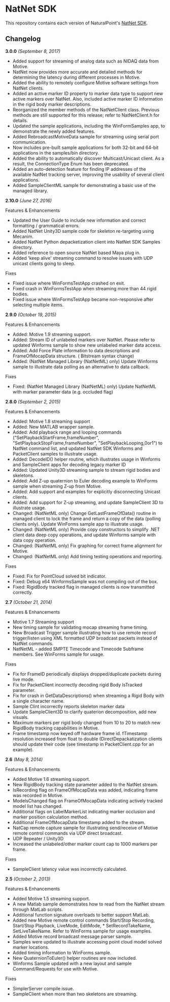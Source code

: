 # NatNet SDK

This repository contains each version of NaturalPoint's [NatNet SDK](http://optitrack.com/downloads/developer-tools.html).


## Changelog

__3.0.0__ _(September 8, 2017)_

* Added support for streaming of analog data such as NIDAQ data from Motive.
* NatNet now provides more accurate and detailed methods for determining the latency during different processes in Motive. 
* Added the ability to remotely configure Motive software settings from NatNet clients.
* Added an active marker ID property to marker data type to support new active markers over NatNet. Also, included active marker ID information in the rigid body marker descriptions.
* Reorganized the member methods of the NatNetClient class. Previous methods are still supported for this release; refer to NatNetClient.h for details. 
* Updated the sample applications, including the WinFormSamples app, to demonstrate the newly added features.
* Added RebroadcastMotiveData sample for streaming using serial port communication.
* Now includes pre-built sample applications for both 32-bit and 64-bit applications in the samples/bin directory.
* Added the ability to automatically discover Multicast/Unicast client. As a result, the ConnectionType Enum has been deprecated.
* Added an auto-detection feature for finding IP addresses of the available NatNet tracking server, improving the usability of several client applications.
* Added SampleClientML sample for demonstrating a basic use of the managed library.


__2.10.0__ _(June 27, 2016)_

Features & Enhancements

* Updated the User Guide to include new information and correct formatting / grammatical errors.
* Added NatNet Unity3D sample code for skeleton re-targeting using Mecanim.
* Added NatNet Python depacketization client into NatNet SDK Samples directory.
* Added reference to open source NatNet based Maya plug in.
* Added 'keep alive' streaming command to resolve issues with UDP unicast clients going to sleep.

Fixes

* Fixed issue where WinFormsTestApp crashed on exit.
* Fixed crash in WinFormsTestApp when streaming more than 44 rigid bodies.
* Fixed issue where WinFormsTestApp became non-responsive after selecting multiple items.


__2.9.0__ _(October 19, 2015)_

Features & Enhancements

* Added: Motive 1.9 streaming support.
* Added: Stream ID of unlabeled markers over NatNet. Please refer to updated Winforms sample to show new unlabeled marker data access.
* Added: Add Force Plate information to data descriptions and FrameOfMocapData structure. ( Bitstream syntax change)
* Added: (NatNet Managed Library (NatNetML) only) Update Winforms sample to illustrate data polling as an alternative to data callback.

Fixes

* Fixed: (NatNet Managed Library (NatNetML) only) Update NatNetML with marker parameter data (e.g. occluded flag)


__2.8.0__ _(September 2, 2015)_

Features & Enhancements

* Added: Motive 1.8 streaming support
* Added: New MATLAB wrapper sample.
* Added: Add playback range and looping commands ("SetPlaybackStartFrame,frameNumber", "SetPlaybackStopFrame,frameNumber", "SetPlaybackLooping,0or1") to NatNet command list, and updated NatNet SDK Winforms and PacketClient samples to illustrate usage.
* Added: DecodeID() helper routine, which illustrates usage in Winforms and SampleClient apps for decoding legacy marker ID
* Added: Updated Unity3D streaming sample to stream rigid bodies and skeletons.
* Added: Add Z-up quaternion to Euler decoding example to WinForms sample when streaming Z-up from Motive.
* Added: Add support and examples for explicitly disconnecting Unicast clients.
* Added: Add support for Z-up streaming, and update SampleClient 3D to illustrate usage.
* Changed: (NatNetML only) Change GetLastFrameOfData() routine in managed client to lock the frame and return a copy of the data (polling clients only). Update WinForms sample app to illustrate usage.
* Changed: (NatNetML only) Provide copy constructors to simplify .NET client data deep copy operations, and update Winforms sample with data copy operation.
* Changed: (NatNetML only) Fix graphing for correct frame alignment for Motive.
* Changed: (NatNetML only) Add timing testing operations and reporting.

Fixes

* Fixed: Fix for PointCloud solved bit indicator.
* Fixed: Debug x64 WinformsSample was not compiling out of the box.
* Fixed: RigidBody tracked flag in managed clients is now transmitted correctly.


__2.7__ _(October 21, 2014)_

Features & Enhancements

* Motive 1.7 Streaming support
* New timing sample for validating mocap streaming frame timing.
* New Broadcast Trigger sample illustrating how to use remote record trigger/listen using XML formatted UDP broadcast packets instead of NatNet commands.
* NatNetML - added SMPTE Timecode and Timecode Subframe members. See WinForms sample for usage.

Fixes

* Fix for FrameID periodically displays dropped/duplicate packets during live mode.
* Fix for PacketClient incorrectly decoding rigid Body IsTracked parameter.
* Fix for crash in GetDataDescriptions() when streaming a Rigid Body with a single character name.
* Sample Clint incorrectly reports skeleton marker data
* Update SampleClient3D to clarify quaterion decomposition, add new visuals.
* Maximum markers per rigid body changed from 10 to 20 to match new RigidBody tracking capabilities in Motive.
* Frame timestamp now keyed off hardware frame id. fTimestamp resolution increased from float to double (DirectDepackatization clients should update their code (see timestamp in PacketClient.cpp for an example).


__2.6__ _(May 8, 2014)_


Features & Enhancements

* Added Motive 1.6 streaming support.
* New RigidBody tracking state parameter added to the NatNet stream.
* IsRecording flag on FrameOfMocapData was added, indicating frame was recorded in Motive.
* ModelsChanged flag on FrameOfMocapData indicating actively tracked model list has changed.
* Additional flags on LabelMarkerList indicating marker occlusion and marker position calculation method.
* Additional FrameOfMocapData timestamp added to the stream.
* NatCap remote capture sample for illustrating send/receive of Motive remote control commands via UDP direct broadcast.
* UDP Repeater / Unity3D
* Increased the unlabeled/other marker count cap to 1000 markers per frame.

Fixes

* SampleClient latency value was incorrectly calculated.


__2.5__ _(October 2, 2013)_

Features & Enhancements

* Added Motive 1.5 streaming support.
* A new Matlab sample demonstrates how to read from the NatNet stream through MatLab scripts.
* Additional function signature overloads to better support MatLab.
* Added new Motive remote control commands Start/Stop Recording, Start/Stop Playback, LiveMode, EditMode, * SetRecordTakeName, SetLiveTakeName. Refer to WinForms sample for usage examples.
* Added Motive record broadcast message parser sample.
* Samples were updated to illustrate accessing point cloud model solved marker locations.
* Added timing information to WinForms sample.
* New QuaternionToEuler() helper routines are now included.
* Winforms Sample updated with a new layout and sample Command/Requests for use with Motive.

Fixes

* SimplerServer compile issue.
* SampleClient when more than two skeletons are streaming.

